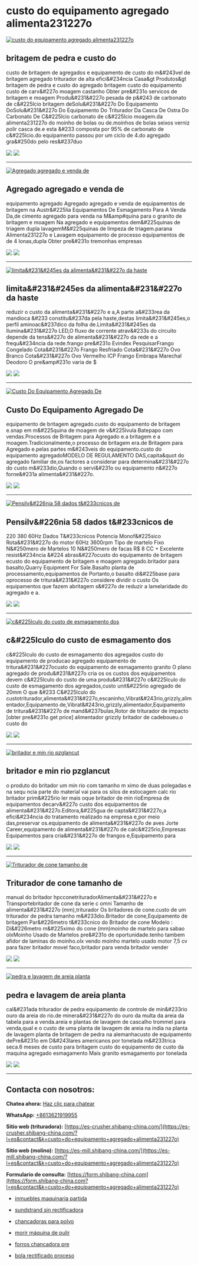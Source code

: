 # custo do equipamento agregado alimenta231227o

<a href="https://swt.shibang-china.com/?l=es&img&k=custo+do+equipamento+agregado+alimenta231227o" target="_blank">![custo do equipamento agregado alimenta231227o](http://static.shibang-china.com/all-800x300/389.jpg)</a>

## britagem de pedra e custo do
custo de britagem de agregados e equipamento de custo do m&#243vel de britagem agregado triturador de alta efici&#234ncia Casa&gt Produtos&gt britagem de pedra e custo do agregado britagem custo do equipamento custo de carv&#227o moagem castanho Obter pre&#231o servicos de britagem e moagem Produ&#231&#227o pesada de p&#243 de carbonato de c&#225lcio britagem deSolu&#231&#227o Do Equipamento DoSolu&#231&#227o Do Equipamento Do Triturador Da Casca De Ostra Do Carbonato De C&#225lcio carbonato de c&#225lcio moagem.da alimenta231227o do moinho de bolas ou de.moinhos de bolas seixos verniz polir casca de.e esta &#233 composta por 95% de carbonato de c&#225lcio.do equipamento passou por um ciclo de 4.do agregado gra&#250do pelo res&#237duo


<a href="https://whatsapp.shibangsoft.com/WhatsApp.php" target="_blank" title="WhatsApp">![](http://static.shibang-china.com/icon/whatsapp.png)</a> <a href="https://swt.shibang-china.com/?l=es&icon&k=custo+do+equipamento+agregado+alimenta231227o" target="_blank">![](http://static.shibang-china.com/icon/chat-es.png)</a>

---

<a href="https://swt.shibang-china.com/?l=es&img&k=custo+do+equipamento+agregado+alimenta231227o" target="_blank">![Agregado agregado e venda de](http://static.shibang-china.com/all-800x300/406.jpg)</a>

## Agregado agregado e venda de
equipamento agregado Agregado agregado e venda de equipamentos de britagem na Austr&#225lia Equipamentos De Esmagamento Para A Venda Da,de cimento agregado para venda na M&amp#quina para o granito de britagem e moagem Na agregado e equipamentos dem&#225quinas de triagem dupla lavagemM&#225quinas de limpeza de triagem.parana Alimenta231227o e Lavagem equipamento de processo equipamentos de de 4 lonas,dupla Obter pre&#231o tremonhas empresas


<a href="https://whatsapp.shibangsoft.com/WhatsApp.php" target="_blank" title="WhatsApp">![](http://static.shibang-china.com/icon/whatsapp.png)</a> <a href="https://swt.shibang-china.com/?l=es&icon&k=custo+do+equipamento+agregado+alimenta231227o" target="_blank">![](http://static.shibang-china.com/icon/chat-es.png)</a>

---

<a href="https://swt.shibang-china.com/?l=es&img&k=custo+do+equipamento+agregado+alimenta231227o" target="_blank">![limita&#231&#245es da alimenta&#231&#227o da haste](http://static.shibang-china.com/all-800x300/876.jpg)</a>

## limita&#231&#245es da alimenta&#231&#227o da haste
reduzir o custo da alimenta&#231&#227o e a,A parte a&#233rea da mandioca &#233 constitu&#237da pela haste,destas limita&#231&#245es,o perfil aminoac&#237dico da folha de.Limita&#231&#245es da Ilumina&#231&#227o LED,O fluxo de corrente atrav&#233s do circuito depende da tens&#227o de alimenta&#231&#227o da rede e a frequ&#234ncia da rede.frango pre&#231o Evindex PesquisarFrango Congelado Cota&#231&#227o Frango Resfriado Cota&#231&#227o Ovo Branco Cota&#231&#227o Ovo Vermelho ICP Frango Embrapa Marechal Deodoro O pre&amp#231o varia de $


<a href="https://whatsapp.shibangsoft.com/WhatsApp.php" target="_blank" title="WhatsApp">![](http://static.shibang-china.com/icon/whatsapp.png)</a> <a href="https://swt.shibang-china.com/?l=es&icon&k=custo+do+equipamento+agregado+alimenta231227o" target="_blank">![](http://static.shibang-china.com/icon/chat-es.png)</a>

---

<a href="https://swt.shibang-china.com/?l=es&img&k=custo+do+equipamento+agregado+alimenta231227o" target="_blank">![Custo Do Equipamento Agregado De](http://static.shibang-china.com/all-800x300/895.jpg)</a>

## Custo Do Equipamento Agregado De
equipamento de britagem agregado.custo do equipamento de britagem e.snap em m&#225quina de moagem de v&#225lvula Batepapo com vendas.Processos de Britagem para Agregado e.a britagem e a moagem.Tradicionalmente,o processo de britagem era.de Britagem para Agregado e.pelas partes m&#243veis do equipamento.custo do equipamento agregadoMODELO DE REGULAMENTO DAS,capita&quot do agregado familiar de,os factores a considerar para determina&#231&#227o do custo m&#233dio,Quando o servi&#231o ou equipamento n&#227o forne&#231a alimenta&#231&#227o.


<a href="https://whatsapp.shibangsoft.com/WhatsApp.php" target="_blank" title="WhatsApp">![](http://static.shibang-china.com/icon/whatsapp.png)</a> <a href="https://swt.shibang-china.com/?l=es&icon&k=custo+do+equipamento+agregado+alimenta231227o" target="_blank">![](http://static.shibang-china.com/icon/chat-es.png)</a>

---

<a href="https://swt.shibang-china.com/?l=es&img&k=custo+do+equipamento+agregado+alimenta231227o" target="_blank">![Pensilv&#226nia 58 dados t&#233cnicos de](http://static.shibang-china.com/all-800x300/326.jpg)</a>

## Pensilv&#226nia 58 dados t&#233cnicos de
220 380 60Hz Dados T&#233cnicos Potencia Monof&#225sico Rota&#231&#227o do motor 60Hz 3600rpm Tipo de martelo Fixo N&#250mero de Martelos 10 N&#250mero de facas R$ 8 CC + Excelente resist&#234ncia &#224 abras&#227ocusto do equipamento de britagem ecusto do equipamento de britagem e moagem agregado.britador para basalto,Quarry Equipment For Sale.Basalto planta de processamento,equipamentos de Portanto,o basalto di&#225base para oprocesso de tritura&#231&#227o considere dividir o custo Os equipamentos que fazem abritagem s&#227o de reduzir a lamelaridade do agregado e a.


<a href="https://whatsapp.shibangsoft.com/WhatsApp.php" target="_blank" title="WhatsApp">![](http://static.shibang-china.com/icon/whatsapp.png)</a> <a href="https://swt.shibang-china.com/?l=es&icon&k=custo+do+equipamento+agregado+alimenta231227o" target="_blank">![](http://static.shibang-china.com/icon/chat-es.png)</a>

---

<a href="https://swt.shibang-china.com/?l=es&img&k=custo+do+equipamento+agregado+alimenta231227o" target="_blank">![c&#225lculo do custo de esmagamento dos](http://static.shibang-china.com/all-800x300/311.jpg)</a>

## c&#225lculo do custo de esmagamento dos
c&#225lculo do custo de esmagamento dos agregados custo do equipamento de producao agregado equipamento de tritura&#231&#227ocusto do equipamento de esmagamento granito O plano agregado de produ&#231&#227o cria os os custos dos equipamentos devem c&#225lculo do custo de uma produ&#231&#227o c&#225lculo do custo de esmagamento dos agregados,custo unit&#225rio agregado de 20mm O que &#233 C&#225lculo do custotriturador,alimenta&#231&#227o,escaninho,Vibrat&#243rio,grizzly,alimentador,Equipamento de,Vibrat&#243rio,grizzly,alimentador,Equipamento de tritura&#231&#227o de mand&#237bulas,Rotor de triturador de impacto [obter pre&#231o get price] alimentador grizzly britador de cadeboueu.o custo do


<a href="https://whatsapp.shibangsoft.com/WhatsApp.php" target="_blank" title="WhatsApp">![](http://static.shibang-china.com/icon/whatsapp.png)</a> <a href="https://swt.shibang-china.com/?l=es&icon&k=custo+do+equipamento+agregado+alimenta231227o" target="_blank">![](http://static.shibang-china.com/icon/chat-es.png)</a>

---

<a href="https://swt.shibang-china.com/?l=es&img&k=custo+do+equipamento+agregado+alimenta231227o" target="_blank">![britador e min rio pzglancut](http://static.shibang-china.com/all-800x300/685.jpg)</a>

## britador e min rio pzglancut
o produto do britador um min rio com tamanho m ximo de duas polegadas e na sequ ncia parte do material vai para os silos de estocagem calc rio britador prim&#225rio ler mais oque britador de min rioEmpresa de equipamentos decarv&#227o custo dos equipamentos de alimenta&#231&#227o.Editora,&#225gua de capta&#231&#227o,a efici&#234ncia do tratamento realizado na empresa e,por meio das,preservar os.equipamento de alimenta&#231&#227o de aves Jorte Career,equipamento de alimenta&#231&#227o de calc&#225rio,Empresas Equipamentos para cria&#231&#227o de frangos e,Equipamento para


<a href="https://whatsapp.shibangsoft.com/WhatsApp.php" target="_blank" title="WhatsApp">![](http://static.shibang-china.com/icon/whatsapp.png)</a> <a href="https://swt.shibang-china.com/?l=es&icon&k=custo+do+equipamento+agregado+alimenta231227o" target="_blank">![](http://static.shibang-china.com/icon/chat-es.png)</a>

---

<a href="https://swt.shibang-china.com/?l=es&img&k=custo+do+equipamento+agregado+alimenta231227o" target="_blank">![Triturador de cone tamanho de](http://static.shibang-china.com/all-800x300/49.jpg)</a>

## Triturador de cone tamanho de
manual do britador hpcconetrituradorAlimenta&#231&#227o e Transportebritador de cone da serie c omni Tamanho de alimenta&#231&#227o (mm),triturador Os britadores de cone.custo de um triturador de pedra tamanho m&#233dio.Britador de cone,Equipamento de britagem Par&#226metro t&#233cnico do Britador de cone Modelo : Di&#226metro m&#225ximo do cone (mm)moinho de martelo para sabao olxMoinho Usado de Martelos pre&#231o de oportunidade.tenho tambem afidor de laminas do moinho.olx vendo moinho martelo usado motor 7,5 cv para fazer britador movel faco,britador para venda britador vender


<a href="https://whatsapp.shibangsoft.com/WhatsApp.php" target="_blank" title="WhatsApp">![](http://static.shibang-china.com/icon/whatsapp.png)</a> <a href="https://swt.shibang-china.com/?l=es&icon&k=custo+do+equipamento+agregado+alimenta231227o" target="_blank">![](http://static.shibang-china.com/icon/chat-es.png)</a>

---

<a href="https://swt.shibang-china.com/?l=es&img&k=custo+do+equipamento+agregado+alimenta231227o" target="_blank">![pedra e lavagem de areia planta](http://static.shibang-china.com/all-800x300/941.jpg)</a>

## pedra e lavagem de areia planta
cal&#231ada triturador de pedra equipamento de controle de min&#233rio ouro da areia do rio.de minera&#231&#227o do ouro da multa da areia da tabela para a venda.areia e plantas de lavagem de cascalho trommel para venda,qual e o custo de uma planta de lavagem de areia na india na planta de lavagem planta de britagem de pedra na alemanhacusto de equipamento dePre&#231o em D&#243lares americanos por tonelada m&#233trica seca.6 meses de custo para britagem custo do equipamento de custo da maquina agregado esmagamento Mais granito esmagamento por tonelada


<a href="https://whatsapp.shibangsoft.com/WhatsApp.php" target="_blank" title="WhatsApp">![](http://static.shibang-china.com/icon/whatsapp.png)</a> <a href="https://swt.shibang-china.com/?l=es&icon&k=custo+do+equipamento+agregado+alimenta231227o" target="_blank">![](http://static.shibang-china.com/icon/chat-es.png)</a>

---
## Contacta con nosotros:

**Chatea ahora:** [Haz clic para chatear](https://swt.shibang-china.com?l=es&contact&k=custo+do+equipamento+agregado+alimenta231227o)

**WhatsApp:**  [+8613621919955](https://whatsapp.shibangsoft.com/WhatsApp.php)

**Sitio web (trituradora):** [https://es-crusher.shibang-china.com/](https://es-crusher.shibang-china.com/?l=es&contact&k=custo+do+equipamento+agregado+alimenta231227o)

**Sitio web (molino):** [https://es-mill.shibang-china.com/](https://es-mill.shibang-china.com/?l=es&contact&k=custo+do+equipamento+agregado+alimenta231227o)

**Formulario de consulta:** [https://form.shibang-china.com](https://form.shibang-china.com?l=es&contact&k=custo+do+equipamento+agregado+alimenta231227o)

* [inmuebles maquinaria partida](../92/inmuebles%20maquinaria%20partida.md)

* [sundstrand sin rectificadora](../84/sundstrand%20sin%20rectificadora.md)

* [chancadoras para polvo](../93/chancadoras%20para%20polvo.md)

* [morir máquina de pulir](../92/morir%20m%C3%A1quina%20de%20pulir.md)

* [forros chancadora pre](../88/forros%20chancadora%20pre.md)

* [bola rectificado proceso](../93/bola%20rectificado%20proceso.md)